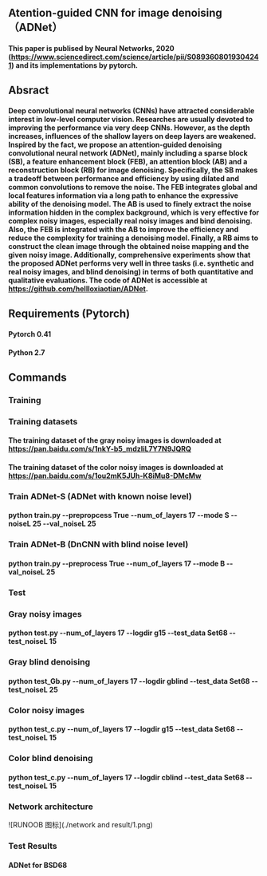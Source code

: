 ## Atention-guided CNN for image denoising（ADNet）
#### This paper is publised by Neural Networks, 2020 (https://www.sciencedirect.com/science/article/pii/S0893608019304241) and its implementations by pytorch.

## Absract
#### Deep convolutional neural networks (CNNs) have attracted considerable interest in low-level computer vision. Researches are usually devoted to improving the performance via very deep CNNs. However, as the depth increases, influences of the shallow layers on deep layers are weakened. Inspired by the fact, we propose an attention-guided denoising convolutional neural network (ADNet), mainly including a sparse block (SB), a feature enhancement block (FEB), an attention block (AB) and a reconstruction block (RB) for image denoising. Specifically, the SB makes a tradeoff between performance and efficiency by using dilated and common convolutions to remove the noise. The FEB integrates global and local features information via a long path to enhance the expressive ability of the denoising model. The AB is used to finely extract the noise information hidden in the complex background, which is very effective for complex noisy images, especially real noisy images and bind denoising. Also, the FEB is integrated with the AB to improve the efficiency and reduce the complexity for training a denoising model. Finally, a RB aims to construct the clean image through the obtained noise mapping and the given noisy image. Additionally, comprehensive experiments show that the proposed ADNet performs very well in three tasks (i.e. synthetic and real noisy images, and blind denoising) in terms of both quantitative and qualitative evaluations. The code of ADNet is accessible at https://github.com/hellloxiaotian/ADNet.

## Requirements (Pytorch)
#### Pytorch 0.41
#### Python 2.7



## Commands
### Training
### Training datasets 
#### The  training dataset of the gray noisy images is downloaded at https://pan.baidu.com/s/1nkY-b5_mdzliL7Y7N9JQRQ
#### The  training dataset of the color noisy images is downloaded at https://pan.baidu.com/s/1ou2mK5JUh-K8iMu8-DMcMw

### Train ADNet-S (ADNet with known noise level)
#### python train.py --prepropcess True --num_of_layers 17 --mode S --noiseL 25 --val_noiseL 25

### Train ADNet-B (DnCNN with blind noise level)
#### python train.py --preprocess True --num_of_layers 17 --mode B --val_noiseL 25

### Test 
### Gray noisy images
#### python test.py --num_of_layers 17 --logdir g15 --test_data Set68 --test_noiseL 15 
### Gray blind denoising
#### python test_Gb.py --num_of_layers 17 --logdir gblind --test_data Set68 --test_noiseL 25 

### Color noisy images
#### python test_c.py --num_of_layers 17 --logdir g15 --test_data Set68 --test_noiseL 15 
### Color blind denoising
#### python test_c.py --num_of_layers 17 --logdir cblind --test_data Set68 --test_noiseL 15

### Network architecture
![RUNOOB 图标](./network and result/1.png)

### Test Results
#### ADNet for BSD68

